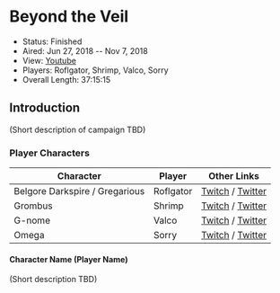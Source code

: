 # Beyond the Veil

* Status: Finished
* Aired: Jun 27, 2018 -- Nov 7, 2018
* View: [Youtube](https://www.youtube.com/watch?v=HSxPcB5p8Y8&list=PLfASEnzB7i1YPmDMy5WrToWu-RDrzzvUM)
* Players: Roflgator, Shrimp, Valco, Sorry
* Overall Length: 37:15:15

## Introduction

(Short description of campaign TBD)

### Player Characters

|**Character**| **Player**|**Other Links**|
| ------ | ------ | ------ |
|Belgore Darkspire / Gregarious| Roflgator |[Twitch](https://www.twitch.tv/roflgator) / [Twitter](https://twitter.com/roflgatorOW)|
|Grombus | Shrimp |[Twitch](https://www.twitch.tv/shrimp_) / [Twitter](https://twitter.com/shrimp_LIVE)|
|G-nome| Valco |[Twitch](https://www.twitch.tv/valco) / [Twitter](https://twitter.com/ValcoWasTaken)|
|Omega| Sorry |[Twitch](https://www.twitch.tv/im_sorry) / [Twitter](https://twitter.com/sorry_art)|

#### Character Name (Player Name)

(Short description TBD)
